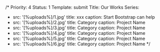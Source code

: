 /*
Priority: 4
Status: 1
Template: submit
Title: Our Works
Series:
- src: '[%uploads%]/1.jpg'
  title: xxx
  caption: Start Bootstrap can help
- src: '[%uploads%]/2.jpg'
  title: Category
  caption: Project Name
- src: '[%uploads%]/3.jpg'
  title: Category
  caption: Project Name
- src: '[%uploads%]/4.jpg'
  title: Category
  caption: Project Name
- src: '[%uploads%]/5.jpg'
  title: Category
  caption: Project Name
- src: '[%uploads%]/6.jpg'
  title: Category
  caption: Project Name
*/

